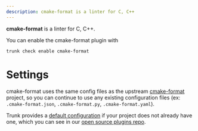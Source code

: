 ```yaml
---
description: cmake-format is a linter for C, C++
---
```


**cmake-format** is a linter for C, C++.

You can enable the cmake-format plugin with

```shell
trunk check enable cmake-format
```

# Settings

cmake-format uses the same config files as the
upstream [cmake-format](https://github.com/cheshirekow/cmake_format) project, so you can continue to use any
existing configuration files (ex: `.cmake-format.json`, `.cmake-format.py`, `.cmake-format.yaml`).
    

Trunk provides a [default configuration](https://github.com/trunk-io/plugins/tree/main/linters/cmake-format) if your project does not already have one,
which you can see in our [open source plugins repo](https://github.com/trunk-io/plugins/tree/main).
